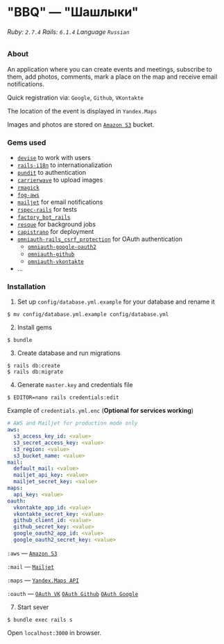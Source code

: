 # "BBQ" — "Шашлыки"

###### Ruby: `2.7.4` Rails: `6.1.4` Language `Russian`

### About

An application where you can create events and meetings, subscribe to them, add photos, comments, mark a place on the map and receive email notifications.

Quick registration via: `Google`, `Github`, `VKontakte`

The location of the event is displayed in `Yandex.Maps`

Images and photos are stored on [`Amazon S3`](https://aws.amazon.com/s3/) bucket.

### Gems used

- [`devise`](https://github.com/heartcombo/devise) to work with users
- [`rails-i18n`](https://github.com/svenfuchs/rails-i18n) to internationalization
- [`pundit`](https://github.com/varvet/pundit) to authentication
- [`carrierwave`](https://github.com/carrierwaveuploader/carrierwave) to upload images
- [`rmagick`](https://github.com/rmagick/rmagick)
- [`fog-aws`](https://github.com/fog/fog-aws)
- [`mailjet`](https://github.com/mailjet/mailjet-gem) for email notifications
- [`rspec-rails`](https://github.com/rspec/rspec-rails) for tests
- [`factory_bot_rails`](https://github.com/thoughtbot/factory_bot_rails)
- [`resque`](https://github.com/resque/resque) for background jobs
- [`capistrano`](https://github.com/capistrano/capistrano) for deployment
- [`omniauth-rails_csrf_protection`](https://github.com/cookpad/omniauth-rails_csrf_protection) for OAuth authentication
  - [`omniauth-google-oauth2`](https://github.com/zquestz/omniauth-google-oauth2)
  - [`omniauth-github`](https://github.com/omniauth/omniauth-github)
  - [`omniauth-vkontakte`](https://github.com/mamantoha/omniauth-vkontakte)
- ...

### Installation

1. Set up `config/database.yml.example` for your database and rename it
```
$ mv config/database.yml.example config/database.yml
```

2. Install gems
```
$ bundle
```

3. Create database and run migrations
```
$ rails db:create
$ rails db:migrate
```

4. Generate `master.key` and credentials file
```
$ EDITOR=nano rails credentials:edit
```

Example of `credentials.yml.enc` (**Optional for services working**)
```yml
# AWS and Mailjet for production mode only
aws:
  s3_access_key_id: <value>
  s3_secret_access_key: <value>
  s3_region: <value>
  s3_bucket_name: <value>
mail:
  default_mail: <value>
  mailjet_api_key: <value>
  mailjet_secret_key: <value>
maps:
  api_key: <value>
oauth:
  vkontakte_app_id: <value>
  vkontakte_secret_key: <value>
  github_client_id: <value>
  github_secret_key: <value>
  google_oauth2_app_id: <value>
  google_oauth2_secret_key: <value>
```

`:aws` — [`Amazon S3`](https://aws.amazon.com/s3/)

`:mail` — [`Mailjet`](https://www.mailjet.com/)

`:maps` — [`Yandex.Maps API`](https://yandex.ru/dev/maps)

`:oauth` — [`OAuth VK`](https://dev.vk.com/) [`OAuth Github`](https://developer.github.com/) [`OAuth Google`](https://developers.google.com/identity/protocols/oauth2)

7. Start sever
```
$ bundle exec rails s
```

Open `localhost:3000` in browser.
